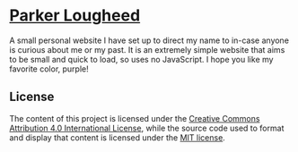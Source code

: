 # [Parker Lougheed](https://parkerlougheed.com)

A small personal website I have set up to direct my name to in-case anyone is curious about me or my past. It is
an extremely simple website that aims to be small and quick to load, so uses no JavaScript. I hope you like my favorite
color, purple!

## License

The content of this project is licensed under the [Creative Commons Attribution 4.0 International License](https://creativecommons.org/licenses/by/4.0/), 
while the source code used to format and display that content is licensed under the [MIT license](LICENSE).
